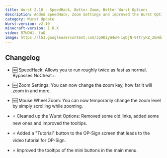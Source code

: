 ```yaml
---
title: Wurst 2.10 - SpeedHack, Better Zoom, Better Wurst Options
description: Added SpeedHack, Zoom Settings and improved the Wurst Options.
category: Wurst Update
Wurst-version: v2.10
minecraft-version: 1.8.X
video: R7bDW1-_faQ
image: https://lh3.googleusercontent.com/Jp9DiyW4wH-iqDjN-9TtryKZ_ZEHdaPxstZSuqCkZcoc75erK6SfOcmZmi3pKUQ_SiJbU592YBPeRmRzqUGdxSOG_B5oOiZGbRRHGLUx8qgH07McJgezRSr5juP9VyihNTRpqqGzIDzHRDnddqGg_1MNIyEczEQWTWvsMZmR8x-TpZYcBpp__KfxJQKYyjKs0B7gmISHrwGiFqJLg5WBnONteiSzS4rk7Q3FQAhQZeaZBpgkZoYO-yJS4Dr0p9lM6gfm5bRvAQQIU-vMtbvCjzb6SkjJnoaodnYLj4JSsh8qzP0cEkCLt6PtVE8omcnlP2QPdQJKUHdGFRoyxwOupsGWV1yXdh4N5NwCsSlL5BCNoNizNmODSYAOpvzs1TsGFQOmHzrdMPsg0TIcbjRbIbGhTf3WAIygQ1VlbcyxZdhZZzXQYQ8jYHCA-nwX8krrzkHe-UloLlz0EtjVYdtg1a_8cBs_MkQLOuScX-MZ3jK-FHzUhCDJVohOC3A2gaiw_dEpyHZ-PdSIvDKB-e46aREdJ1M7yrCmKVLiQf4mK2hUAOHjehwrs3n0NVIdGT1ZMCpLzlpiNmDQb2liKlazku5h-OvxVxweoVJfBro1Cr5e_Qjb=w1280-h720-no
---
```

## Changelog

- :new: SpeedHack: Allows you to run roughly twice as fast as normal. Bypasses NoCheat+.

- :new: Zoom Settings: You can now change the zoom key, how far it will zoom in and more.

- :new: Mouse Wheel Zoom: You can now temporarily change the zoom level by simply scrolling while zooming.

- :star: Cleaned up the Wurst Options: Removed some old links, added some new ones and improved the tooltips.

- :star: Added a "Tutorial" button to the OP-Sign screen that leads to the video tutorial for OP-Sign.

- :star: Improved the tooltips of the mini buttons in the main menu.
